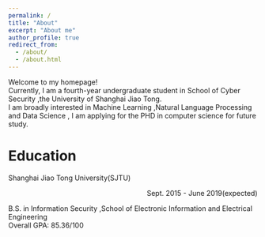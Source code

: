 ```yaml
---
permalink: /
title: "About"
excerpt: "About me"
author_profile: true
redirect_from: 
  - /about/
  - /about.html
---
```


Welcome to my homepage!   
Currently, I am a fourth-year undergraduate student in School of Cyber Security ,the University of Shanghai Jiao Tong.      
I am broadly interested in Machine Learning ,Natural Language Processing and Data Science , I am applying for the PHD in computer science for future study.


Education
======
Shanghai Jiao Tong University(SJTU)<p align="right">Sept. 2015 - June 2019(expected)</p>
B.S. in Information Security ,School of Electronic Information and Electrical Engineering        
Overall GPA: 85.36/100


